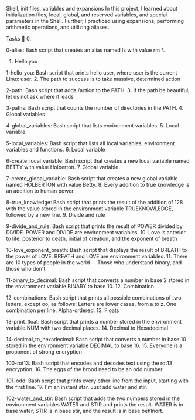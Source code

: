 Shell, init files, variables and expansions
In this project, I learned about initialization files, local, global, and reserved variables, and special parameters in the Shell. Further, I practiced using expansions, performing arithmetic operations, and utilizing aliases.

Tasks 📃
0.

0-alias: Bash script that creates an alias named ls with value rm *.
1. Hello you

1-hello_you: Bash script that prints hello user, where user is the current Linux user.
2. The path to success is to take massive, determined action

2-path: Bash script that adds /action to the PATH.
3. If the path be beautiful, let us not ask where it leads

3-paths: Bash script that counts the number of directories in the PATH.
4. Global variables

4-global_variables: Bash script that lists environment variables.
5. Local variable

5-local_variables: Bash script that lists all local variables, environment variables and functions.
6. Local variable

6-create_local_variable: Bash script that creates a new local variable named BETTY with value Holberton.
7. Global variable

7-create_global_variable: Bash script that creates a new global variable named HOLBERTON with value Betty.
8. Every addition to true knowledge is an addition to human power

8-true_knowledge: Bash script that prints the result of the addition of 128 with the value stored in the environment variable TRUEKNOWLEDGE, followed by a new line.
9. Divide and rule

9-divide_and_rule: Bash script that prints the result of POWER divided by DIVIDE. POWER and DIVIDE are environment variables.
10. Love is anterior to life, posterior to death, initial of creation, and the exponent of breath

10-love_exponent_breath: Bash script that displays the result of BREATH to the power of LOVE. BREATH and LOVE are environment variables.
11. There are 10 types of people in the world -- Those who understand binary, and those who don't

11-binary_to_decimal: Bash script that converts a number in base 2 stored in the environment variable BINARY to base 10.
12. Combination

12-combinations: Bash script that prints all possible combinations of two letters, except oo, as follows:
Letters are lower cases, from a to z.
One combination per line.
Alpha-ordered.
13. Floats

13-print_float: Bash script that prints a number stored in the environment variable NUM with two decimal places.
14. Decimal to Hexadecimal

14-decimal_to_hexadecimal: Bash script that converts a number in base 10 stored in the environment variable DECIMAL to base 16.
15. Everyone is a proponent of strong encryption

100-rot13: Bash script that encodes and decodes text using the rot13 encryption.
16. The eggs of the brood need to be an odd number

101-odd: Bash script that prints every other line from the input, starting with the first line.
17. I'm an instant star. Just add water and stir.

102-water_and_stir: Bash script that adds the two numbers stored in the environment variables WATER and STIR and prints the result.
WATER is in base water, STIR is in base stir, and the result is in base behlnort.
